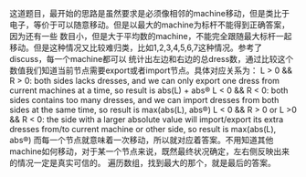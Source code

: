 这道题目，最开始的思路是虽然要求是必须像相邻的machine移动，但是类比于电子，等价于可以随意移动。但是以最大的machine为标杆不能得到正确答案，因为还有一些
数目小，但是大于平均数的machine，不能完全跟随最大标杆一起移动。但是这种情况又比较难归类，比如1,2,3,4,5,6,7这种情况。参考了discuss，每一个machine都可以
统计出左边和右边的总dress数，通过比较这个数值我们知道当前节点需要export或者import节点。具体对应关系为：
L > 0 && R > 0: both sides lacks dresses, and we can only export one dress from current machines at a time, so result is abs(L) + abs®
L < 0 && R < 0: both sides contains too many dresses, and we can import dresses from both sides at the same time, so result is max(abs(L), abs®)
L < 0 && R > 0 or L >0 && R < 0: the side with a larger absolute value will import/export its extra dresses from/to current machine or other side, so result is max(abs(L), abs®)
而每一个节点就意味着一次移动，所以就对应着答案。不用知道其他machine如何移动，对于某一个节点来说，既然最终状况确定，左右侧反映出来的情况一定是真实可信的。
遍历数组，找到最大的那个，就是最后的答案。
